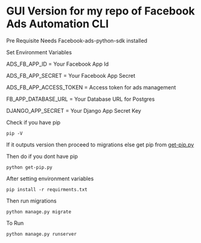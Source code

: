 # GUI Version for my repo of Facebook Ads Automation CLI

Pre Requisite
Needs Facebook-ads-python-sdk installed

Set Environment Variables

ADS_FB_APP_ID = Your Facebook App Id

ADS_FB_APP_SECRET = Your Facebook App Secret

ADS_FB_APP_ACCESS_TOKEN = Access token for ads management

FB_APP_DATABASE_URL = Your Database URL for Postgres

DJANGO_APP_SECRET = Your Django App Secret Key

Check if you have pip

    pip -V

If it outputs version then  proceed to migrations else get pip from [get-pip.py](https://bootstrap.pypa.io/get-pip.py)

Then do if you dont have pip

    python get-pip.py

After setting environment variables

    pip install -r requirments.txt

Then run migrations

    python manage.py migrate

To Run

    python manage.py runserver